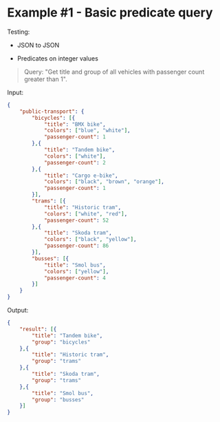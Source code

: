 # Example #1 - Basic predicate query

Testing:

- JSON to JSON
  
- Predicates on integer values

> Query: "Get title and group of all vehicles with passenger count greater than 1".

Input:

```json
{
    "public-transport": {
        "bicycles": [{
            "title": "BMX bike",
            "colors": ["blue", "white"],
            "passenger-count": 1
        },{
            "title": "Tandem bike",
            "colors": ["white"],
            "passenger-count": 2
        },{
            "title": "Cargo e-bike",
            "colors": ["black", "brown", "orange"],
            "passenger-count": 1
        }],
        "trams": [{
            "title": "Historic tram",
            "colors": ["white", "red"],
            "passenger-count": 52
        },{
            "title": "Skoda tram",
            "colors": ["black", "yellow"],
            "passenger-count": 86
        }],
        "busses": [{
            "title": "Smol bus",
            "colors": ["yellow"],
            "passenger-count": 4
        }]
    }
}
```

Output:

```json
{
    "result": [{
        "title": "Tandem bike",
        "group": "bicycles"
    },{
        "title": "Historic tram",
        "group": "trams"
    },{
        "title": "Skoda tram",
        "group": "trams"
    },{
        "title": "Smol bus",
        "group": "busses"
    }]
}
```